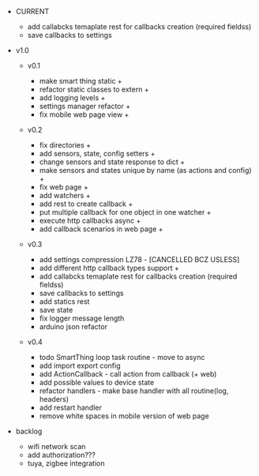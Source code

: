 - CURRENT
    - add callabcks temaplate rest for callbacks creation (required fieldss)
    - save callbacks to settings

- v1.0
    - v0.1
        - make smart thing static +
        - refactor static classes to extern +
        - add logging levels +
        - settings manager refactor +
        - fix mobile web page view +

    - v0.2
        - fix directories +
        - add sensors, state, config setters +
        - change sensors and state response to dict +
        - make sensors and states unique by name (as actions and config) +
        - fix web page + 
        - add watchers +
        - add rest to create callback +
        - put multiple callback for one object in one watcher +
        - execute http callbacks async +
        - add callback scenarios in web page +
        
    - v0.3
        - add settings compression LZ78 - [CANCELLED BCZ USLESS]
        - add different http callback types support +
        - add callabcks temaplate rest for callbacks creation (required fieldss)
        - save callbacks to settings
        - add statics rest
        - save state
        - fix logger message length
        - arduino json refactor

    - v0.4
        - todo SmartThing loop task routine - move to async
        - add import export config
        - add ActionCallback - call action from callback (+ web)
        - add possible values to device state
        - refactor handlers - make base handler with all routine(log, headers)
        - add restart handler
        - remove white spaces in mobile version of web page

- backlog
    - wifi network scan
    - add authorization???
    - tuya, zigbee integration
